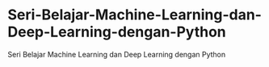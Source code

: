 # Seri-Belajar-Machine-Learning-dan-Deep-Learning-dengan-Python
Seri Belajar Machine Learning dan Deep Learning dengan Python
